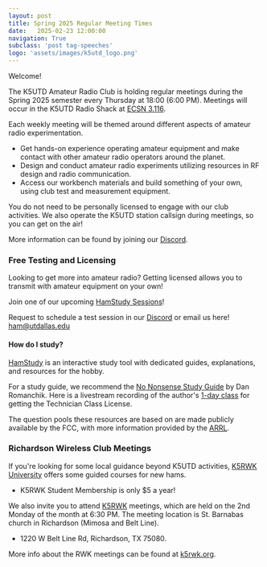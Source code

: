 ```yaml
---
layout: post
title: Spring 2025 Regular Meeting Times
date:   2025-02-23 12:00:00
navigation: True
subclass: 'post tag-speeches'
logo: 'assets/images/k5utd_logo.png'
---
```

Welcome! 

The K5UTD Amateur Radio Club is holding regular meetings during the Spring 2025 semester every Thursday at 18:00 (6:00 PM). Meetings will occur in the K5UTD Radio Shack at [ECSN 3.116](https://map.concept3d.com/?id=1772#!m/543069?share).

Each weekly meeting will be themed around different aspects of amateur radio experimentation.

- Get hands-on experience operating amateur equipment and make contact with other amateur radio operators around the planet.
- Design and conduct amateur radio experiments utilizing resources in RF design and radio communication.
- Access our workbench materials and build something of your own, using club test and measurement equipment.

You do not need to be personally licensed to engage with our club activities. We also operate the K5UTD station callsign during meetings, so you can get on the air!

More information can be found by joining our [Discord](https://discord.gg/JxJ3jHrKjN).

### Free Testing and Licensing

Looking to get more into amateur radio? Getting licensed allows you to transmit with amateur equipment on your own! 

Join one of our upcoming [HamStudy Sessions](https://hamstudy.org/sessions/k5utd)!

Request to schedule a test session in our [Discord](https://discord.gg/JxJ3jHrKjN) or email us here! [ham@utdallas.edu](mailto:ham@utdallas.edu)

#### How do I study?

[HamStudy](https://hamstudy.org/) is an interactive study tool with dedicated guides, explanations, and resources for the hobby.

For a study guide, we recommend the [No Nonsense Study Guide](https://www.kb6nu.com/wp-content/uploads/2023/03/2022-no-nonsense-tech-study-guide-v2-20230204.pdf) by Dan Romanchik. Here is a livestream recording of the author's [1-day class](https://www.youtube.com/live/dIAppQPMznY) for getting the Technician Class License.

The question pools these resources are based on are made publicly available by the FCC, with more information provided by the [ARRL](http://arrl.org/question-pools).

### Richardson Wireless Club Meetings

If you're looking for some local guidance beyond K5UTD activities, [K5RWK University](https://www.k5rwk.org/rwk-university/) offers some guided courses for new hams. 
- K5RWK Student Membership is only $5 a year!

We also invite you to attend [K5RWK](https://k5rwk.org) meetings, which are held on the 2nd Monday of the month at 6:30 PM. The meeting location is St. Barnabas church in Richardson (Mimosa and Belt Line).
- 1220 W Belt Line Rd, Richardson, TX 75080.

More info about the RWK meetings can be found at [k5rwk.org](http://www.k5rwk.org/).
